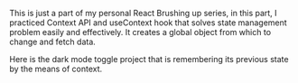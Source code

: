 This is just a part of my personal React Brushing up series, in this part, I practiced Context API and useContext hook that solves state management problem easily and effectively. It creates a global object from which to change and fetch data.

Here is the dark mode toggle project that is remembering its previous state by the means of context.
